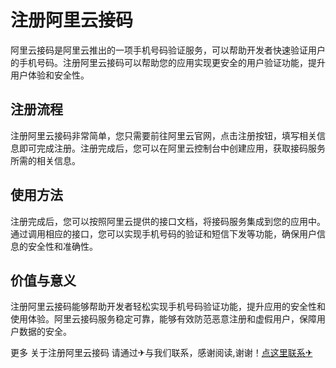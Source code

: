 # 注册阿里云接码

阿里云接码是阿里云推出的一项手机号码验证服务，可以帮助开发者快速验证用户的手机号码。注册阿里云接码可以帮助您的应用实现更安全的用户验证功能，提升用户体验和安全性。

## 注册流程

注册阿里云接码非常简单，您只需要前往阿里云官网，点击注册按钮，填写相关信息即可完成注册。注册完成后，您可以在阿里云控制台中创建应用，获取接码服务所需的相关信息。

## 使用方法

注册完成后，您可以按照阿里云提供的接口文档，将接码服务集成到您的应用中。通过调用相应的接口，您可以实现手机号码的验证和短信下发等功能，确保用户信息的安全性和准确性。

## 价值与意义

注册阿里云接码能够帮助开发者轻松实现手机号码验证功能，提升应用的安全性和使用体验。阿里云接码服务稳定可靠，能够有效防范恶意注册和虚假用户，保障用户数据的安全。

更多 关于注册阿里云接码 请通过✈与我们联系，感谢阅读,谢谢！[点这里联系✈](https://d.k02.cc)